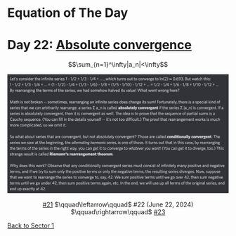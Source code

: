 # Equation of The Day

# Day 22: [Absolute convergence](https://en.wikipedia.org/wiki/Absolute_convergence)

$$\sum_{n=1}^\infty|a_n|<\infty$$

<picture><img alt="Day 22" src="0022.png"></picture>

<center><a href="0021.html">#21</a> $\qquad\leftarrow\qquad$ #22 (June 22, 2024) $\qquad\rightarrow\qquad$ <a href="0023.html">#23</a></center>

[Back to Sector 1](../0-63.md)

<script data-goatcounter="https://zswu.goatcounter.com/count" async src="//gc.zgo.at/count.js"></script>
<script src="https://utteranc.es/client.js" repo="12AbBa/eotd" issue-term="pathname" theme="github-light" crossorigin="anonymous" async> </script>